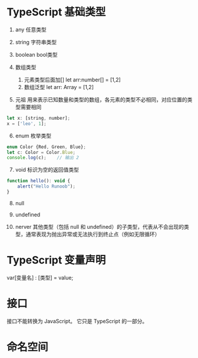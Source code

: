 # TypeScript 基础类型

1. any 任意类型

2. string 字符串类型


3. boolean bool类型


4. 数组类型
   1. 元素类型后面加[] let arr:number[] = [1,2]
   2. 数组泛型 let arr: Array<number> = [1,2]


5. 元祖 用来表示已知数量和类型的数组，各元素的类型不必相同，对应位置的类型需要相同


```js
let x: [string, number];
x = ['leo', 1];
```

6. enum 枚举类型

```js
enum Color {Red, Green, Blue};
let c: Color = Color.Blue;
console.log(c);    // 输出 2
```

7. void 标识为空的返回值类型

```js
function hello(): void {
    alert("Hello Runoob");
}
```

8. null

9. undefined

10. nerver 其他类型（包括 null 和 undefined）的子类型，代表从不会出现的类型，通常表现为抛出异常或无法执行到终止点（例如无限循环）


# TypeScript 变量声明

var[变量名] : [类型] = value;


# 接口

接口不能转换为 JavaScript。 它只是 TypeScript 的一部分。

# 命名空间
